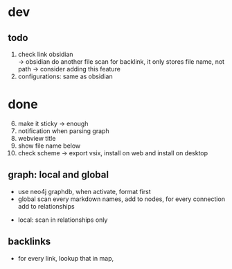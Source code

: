 # dev   

## todo 
1. check link obsidian  
-> obsidian do another file scan for backlink, it only stores file name, not path 
-> consider adding this feature
2. configurations: same as obsidian 

# done 
6. make it sticky 
-> enough
4. notification when parsing graph   
5. webview title  
3. show file name below  
2. check scheme 
-> export vsix, install on web and install on desktop

## graph: local and global 
- use neo4j graphdb, when activate, format first
- global scan every markdown names, add to nodes, for every connection add to relationships
<!-- - local first: for each markdown, find all connections and add to data chart  --> 
- local: scan in relationships only 
## backlinks  
- for every link, lookup that in map, 

